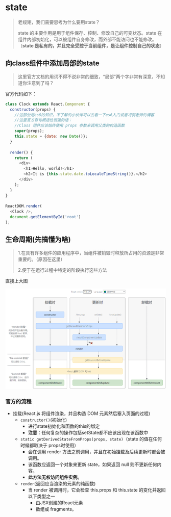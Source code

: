 # state

> 老规矩，我们需要思考为什么要用state？
> 
> state 的主要作用是用于组件保存、控制、修改自己的可变状态。state 在组件内部初始化，可以被组件自身修改，而外部不能访问也不能修改。（**state 是私有的，并且完全受控于当前组件，是让组件控制自己的状态**）

## 向class组件中添加**局部**的state

> 这里官方文档的用词不得不说非常的细致，“局部”两个字非常有深意，不知道你注意到了吗？

官方代码如下：

```javascript
class Clock extends React.Component {
  constructor(props) {
    //这部分是es6的知识，不了解的小伙伴可以去看一下es6入门或者冴羽老师的博客
    //这里官方有句概括性很强的话：
    //Class 组件应该始终使用 props 参数来调用父类的构造函数
    super(props);
    this.state = {date: new Date()};
  }

  render() {
    return (
      <div>
        <h1>Hello, world!</h1>
        <h2>It is {this.state.date.toLocaleTimeString()}.</h2>
      </div>
    );
  }
}

ReactDOM.render(
  <Clock />,
  document.getElementById('root')
);
```

## 生命周期(先搞懂为啥)

> 1.在具有许多组件的应用程序中，当组件被销毁时释放所占用的资源是非常重要的。（原因在这里）
> 
> 2.便于在运行过程中特定的阶段执行这些方法

直接上大图

![生命周期图](../../public/img/Lifecycle.png)

### 官方的流程

- 挂载(React.js 将组件渲染，并且构造 DOM 元素然后塞入页面的过程)
  - `constructor()`(初始化)
    - 进行state初始化和函数的this的绑定
    - **注意**：任何复杂的操作包括setState都不应该出现在该函数中
  - `static getDerivedStateFromProps(props, state)`（state 的值在任何时候都取决于 props时使用）
    - 会在调用 render 方法之前调用，并且在初始挂载及后续更新时都会被调用。
    - 该函数应返回一个对象来更新 state，如果返回 null 则不更新任何内容。
    - **此方法无权访问组件实例。**
  - `render`(返回应当渲染的元素的纯函数)
    - 当 render 被调用时，它会检查 this.props 和 this.state 的变化并返回以下类型之一
      - 由JSX创建的React元素
      - 数组或 fragments。